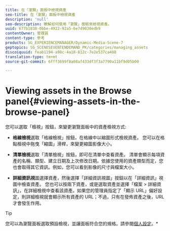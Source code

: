 ```yaml
---
title: 在「瀏覽」面板中檢視資產
seo-title: 在「瀏覽」面板中檢視資產
description: 'null'
seo-description: 瞭解如何使用「瀏覽」面板來檢視資產。
uuid: 677b1838-0bbe-4922-92a5-6e7d9030edb9
contentOwner: 管理員
content-type: 參考
products: SG_EXPERIENCEMANAGER/Dynamic-Media-Scene-7
geptopics: SG_SCENESEVENTENDEMAND_PK/categories/managing_assets
discoiquuid: feab1194-a98c-4a18-812c-7e2e537ca488
translation-type: tm+mt
source-git-commit: 6fff3699f8a08af433df3f3a7790a11bf9d05b00

---
```



# Viewing assets in the Browse panel{#viewing-assets-in-the-browse-panel}

您可以選取「檢視」按鈕，來變更瀏覽面板中的資產檢視方式:

* **格線檢視**&#x200B;選取「格線檢視」按鈕，在格線中以縮圖形式檢視資產。 您可以在格點檢視中拖曳「縮圖」滑桿，來變更縮圖影像大小。

* **清單檢視**&#x200B;選取「清單檢視」按鈕，即可在清單中查看資產。 清單會顯示每項資產的名稱、類型、建立日期及上次修改日期。依據您使用的資產類型而定，您也會取得其它資訊。例如，您可以看到影像的尺寸與檔案大小。

* **詳細資訊視**&#x200B;圖選擇資產，然後選擇「詳細資訊視圖」按鈕以在「詳細資訊」視圖中檢查資產。 您也可以按兩下資產，或是選取資產並選擇「檔案 &gt; 詳細資訊」，在詳細檢視中查看該資產。如果您的管理員指定了「顯示 URL」偏好設定，則詳細檢視就會顯示所有資產的 URL；不過，只有在發佈資產之後，URL 才會發生作用。

>[!TIP]
>
>您可以為瀏覽面板選取預設檢視，並讓面板符合您的規格。請參閱[個人設定](personal-setup.md#personal_setup)。*
